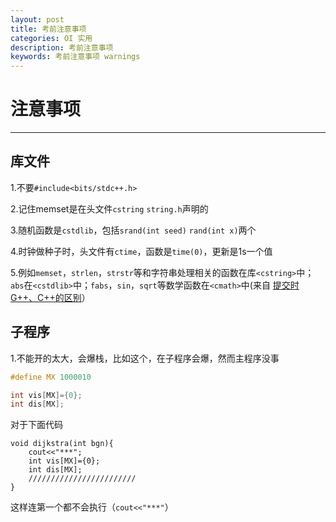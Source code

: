 ```yaml
---
layout: post
title: 考前注意事项
categories: OI 实用
description: 考前注意事项
keywords: 考前注意事项 warnings
---
```


# 注意事项

---

## 库文件

1.不要`#include<bits/stdc++.h>`

2.记住memset是在头文件`cstring` `string.h`声明的

3.随机函数是`cstdlib`，包括`srand(int seed)` `rand(int x)`两个

4.时钟做种子时，头文件有`ctime`，函数是`time(0)`，更新是1s一个值

5.例如`memset`，`strlen`，`strstr`等和字符串处理相关的函数在库`<cstring>`中；`abs`在`<cstdlib>`中；`fabs`，`sin`，`sqrt`等数学函数在`<cmath>`中(来自 [提交时G++、C++的区别](https://blog.csdn.net/disparity_cjk/article/details/53261160)）

## 子程序

1.不能开的太大，会爆栈，比如这个，在子程序会爆，然而主程序没事

```cpp
#define MX 1000010

int vis[MX]={0};
int dis[MX];
```
对于下面代码
```
void dijkstra(int bgn){
    cout<<"***";
    int vis[MX]={0};
    int dis[MX];
    ////////////////////////
}
```

这样连第一个都不会执行（`cout<<"***"`）
